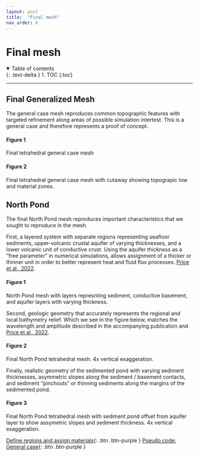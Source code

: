 ```yaml
---
layout: post
title:  "Final mesh"
nav_order: 6
---
```

# Final mesh
<details open markdown="block">
  <summary>
    Table of contents
  </summary>
  {: .text-delta }
1. TOC
{:toc}
</details>

---
## Final Generalized Mesh
The general case mesh reproduces common topographic features with targeted refinement along areas of possible simulation intertest. This is a general case and therefore represents a proof of concept.

<script>
  
    var app = "https://kitware.github.io/paraview-glance/app";
    var datadir = "https://raw.githubusercontent.com/adamnicholasprice/GeologicGriddingTutorial/main/GeneralScene/";
    var file = "generalTetFinal.vtkjs";

    document.write("<iframe src='" + app + "?name=" + file + "&url=" +datadir + file + "' id='iframe' width='800' height='500'></iframe>");
</script>

#### Figure 1
Final tetrahedral general case mesh

<script>
    var app = "https://kitware.github.io/paraview-glance/app";
    var datadir = "https://raw.githubusercontent.com/adamnicholasprice/GeologicGriddingTutorial/main/GeneralScene/";
    var file = "generalTetSlice.vtkjs";

    document.write("<iframe src='" + app + "?name=" + file + "&url=" +datadir + file + "' id='iframe' width='800' height='500'></iframe>");
</script>

#### Figure 2
Final tetrahedral general case mesh with cutaway showing topograpic low and material zones.

## North Pond
The final North Pond mesh reproduces important characteristics that we sought to reproduce in the mesh.

First, a layered system with separate regions representing seafloor sediments, upper-volcanic crustal aquifer of varying thicknesses, and a lower volcanic unit of conductive crust. Using the aquifer thickness as a “free parameter” in numerical simulations, allows assignment of a thicker or thinner unit in order to better represent heat and fluid flux processes. [Price et al., 2022](https://agupubs.onlinelibrary.wiley.com/doi/epdf/10.1029/2021JB023158).

<script>
    var app = "https://kitware.github.io/paraview-glance/app";
    var datadir = "https://raw.githubusercontent.com/adamnicholasprice/GeologicGriddingTutorial/main/NorthPondScene/";
    var file = "13_tetAquiferNearFeild.vtkjs";

    document.write("<iframe src='" + app + "?name=" + file + "&url=" +datadir + file + "' id='iframe' width='800' height='500'></iframe>");
</script>

#### Figure 1
North Pond mesh with layers represnting sediment, conductive basement, and aquifer layers with varying thickness.

Second, geologic geometry that accurately represents the regional and local bathymetry relief. Which we see in the figure below, matches the wavelength and amplitude described in the accompanying publication and [Price et al., 2022](https://agupubs.onlinelibrary.wiley.com/doi/epdf/10.1029/2021JB023158).

<script>
    var app = "https://kitware.github.io/paraview-glance/app";
    var datadir = "https://raw.githubusercontent.com/adamnicholasprice/GeologicGriddingTutorial/main/NorthPondScene/";
    var file = "12_tetTopReset.vtkjs";

    document.write("<iframe src='" + app + "?name=" + file + "&url=" +datadir + file + "' id='iframe' width='800' height='500'></iframe>");
</script>

#### Figure 2
Final North Pond tetrahedral mesh. 4x vertical exaggeration.

Finally, realistic geometry of the sedimented pond with varying sediment thicknesses, asymmetric slopes along the sediment / basement contacts, and sediment “pinchouts” or thinning sediments along the margins of the sedimented pond.

<script>
    var app = "https://kitware.github.io/paraview-glance/app";
    var datadir = "https://raw.githubusercontent.com/adamnicholasprice/GeologicGriddingTutorial/main/NorthPondScene/";
    var file = "13_tetAssymSlice.vtkjs";

    document.write("<iframe src='" + app + "?name=" + file + "&url=" +datadir + file + "' id='iframe' width='800' height='500'></iframe>");
</script>

#### Figure 3
Final North Pond tetrahedral mesh with sediment pond offset from aquifer layer to show assymetric slopes and sediment thickness. 4x vertical exaggeration.

 [Define regions and assign materials](http://adamnicholasprice.github.io/GeologicGriddingTutorial/04_defineRegions.html){: .btn .btn-purple } [Pseudo code: General case](http://adamnicholasprice.github.io/GeologicGriddingTutorial/06_dockerfile.html){: .btn .btn-purple }
